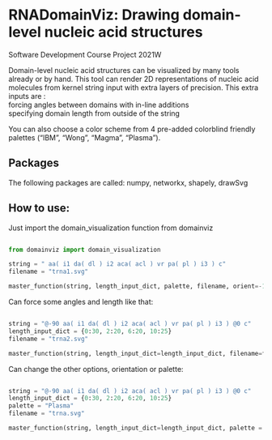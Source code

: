 # RNADomainViz: Drawing domain-level nucleic acid structures
Software Development Course Project 2021W

Domain-level nucleic acid structures can be visualized by many tools already or by hand. This tool can render 2D representations of  nucleic acid molecules from kernel string input with extra layers of precision.
This extra inputs are :  
forcing angles between domains with in-line additions  
specifying domain length from outside of the string  

You can also choose a color scheme from 4 pre-added colorblind friendly palettes (“IBM”, “Wong”, “Magma”, “Plasma”).

## Packages
The following packages are called: numpy, networkx, shapely, drawSvg

## How to use:
Just import the domain_visualization function from domainviz

```python

from domainviz import domain_visualization

string = " aa( i1 da( dl ) i2 aca( acl ) vr pa( pl ) i3 ) c"
filename = "trna1.svg"

master_function(string, length_input_dict, palette, filename, orient=-1)
```

Can force some angles and length like that:
```python

string = "@-90 aa( i1 da( dl ) i2 aca( acl ) vr pa( pl ) i3 ) @0 c"
length_input_dict = {0:30, 2:20, 6:20, 10:25}
filename = "trna2.svg"

master_function(string, length_input_dict=length_input_dict, filename=filename)
```

Can change the other options, orientation or palette:
```python

string = "@-90 aa( i1 da( dl ) i2 aca( acl ) vr pa( pl ) i3 ) @0 c"
length_input_dict = {0:30, 2:20, 6:20, 10:25}
palette = "Plasma"
filename = "trna.svg"

master_function(string, length_input_dict=length_input_dict, palette = palette, filename=filename, orient=-1)
```
